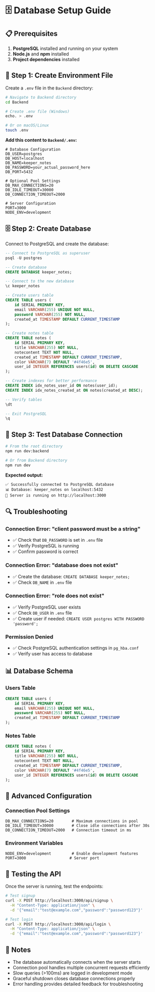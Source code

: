 # 🗄️ Database Setup Guide

## 📋 **Prerequisites**

1. **PostgreSQL** installed and running on your system
2. **Node.js** and **npm** installed
3. **Project dependencies** installed

## 🔧 **Step 1: Create Environment File**

Create a `.env` file in the `Backend` directory:

```bash
# Navigate to Backend directory
cd Backend

# Create .env file (Windows)
echo. > .env

# Or on macOS/Linux
touch .env
```

**Add this content to `Backend/.env`:**
```env
# Database Configuration
DB_USER=postgres
DB_HOST=localhost
DB_NAME=keeper_notes
DB_PASSWORD=your_actual_password_here
DB_PORT=5432

# Optional Pool Settings
DB_MAX_CONNECTIONS=20
DB_IDLE_TIMEOUT=30000
DB_CONNECTION_TIMEOUT=2000

# Server Configuration
PORT=3000
NODE_ENV=development
```

## 🗄️ **Step 2: Create Database**

Connect to PostgreSQL and create the database:

```sql
-- Connect to PostgreSQL as superuser
psql -U postgres

-- Create database
CREATE DATABASE keeper_notes;

-- Connect to the new database
\c keeper_notes

-- Create users table
CREATE TABLE users (
    id SERIAL PRIMARY KEY,
    email VARCHAR(255) UNIQUE NOT NULL,
    password VARCHAR(255) NOT NULL,
    created_at TIMESTAMP DEFAULT CURRENT_TIMESTAMP
);

-- Create notes table
CREATE TABLE notes (
    id SERIAL PRIMARY KEY,
    title VARCHAR(255) NOT NULL,
    notecontent TEXT NOT NULL,
    created_at TIMESTAMP DEFAULT CURRENT_TIMESTAMP,
    color VARCHAR(7) DEFAULT '#4f46e5',
    user_id INTEGER REFERENCES users(id) ON DELETE CASCADE
);

-- Create indexes for better performance
CREATE INDEX idx_notes_user_id ON notes(user_id);
CREATE INDEX idx_notes_created_at ON notes(created_at DESC);

-- Verify tables
\dt

-- Exit PostgreSQL
\q
```

## 🚀 **Step 3: Test Database Connection**

```bash
# From the root directory
npm run dev:backend

# Or from Backend directory
npm run dev
```

**Expected output:**
```
✅ Successfully connected to PostgreSQL database
📊 Database: keeper_notes on localhost:5432
🚀 Server is running on http://localhost:3000
```

## 🔍 **Troubleshooting**

### **Connection Error: "client password must be a string"**
- ✅ Check that `DB_PASSWORD` is set in `.env` file
- ✅ Verify PostgreSQL is running
- ✅ Confirm password is correct

### **Connection Error: "database does not exist"**
- ✅ Create the database: `CREATE DATABASE keeper_notes;`
- ✅ Check `DB_NAME` in `.env` file

### **Connection Error: "role does not exist"**
- ✅ Verify PostgreSQL user exists
- ✅ Check `DB_USER` in `.env` file
- ✅ Create user if needed: `CREATE USER postgres WITH PASSWORD 'password';`

### **Permission Denied**
- ✅ Check PostgreSQL authentication settings in `pg_hba.conf`
- ✅ Verify user has access to database

## 📊 **Database Schema**

### **Users Table**
```sql
CREATE TABLE users (
    id SERIAL PRIMARY KEY,
    email VARCHAR(255) UNIQUE NOT NULL,
    password VARCHAR(255) NOT NULL,
    created_at TIMESTAMP DEFAULT CURRENT_TIMESTAMP
);
```

### **Notes Table**
```sql
CREATE TABLE notes (
    id SERIAL PRIMARY KEY,
    title VARCHAR(255) NOT NULL,
    notecontent TEXT NOT NULL,
    created_at TIMESTAMP DEFAULT CURRENT_TIMESTAMP,
    color VARCHAR(7) DEFAULT '#4f46e5',
    user_id INTEGER REFERENCES users(id) ON DELETE CASCADE
);
```

## 🔧 **Advanced Configuration**

### **Connection Pool Settings**
```env
DB_MAX_CONNECTIONS=20        # Maximum connections in pool
DB_IDLE_TIMEOUT=30000        # Close idle connections after 30s
DB_CONNECTION_TIMEOUT=2000   # Connection timeout in ms
```

### **Environment Variables**
```env
NODE_ENV=development         # Enable development features
PORT=3000                   # Server port
```

## 🧪 **Testing the API**

Once the server is running, test the endpoints:

```bash
# Test signup
curl -X POST http://localhost:3000/api/signup \
  -H "Content-Type: application/json" \
  -d '{"email":"test@example.com","password":"password123"}'

# Test login
curl -X POST http://localhost:3000/api/login \
  -H "Content-Type: application/json" \
  -d '{"email":"test@example.com","password":"password123"}'
```

## 📝 **Notes**

- The database automatically connects when the server starts
- Connection pool handles multiple concurrent requests efficiently
- Slow queries (>100ms) are logged in development mode
- Graceful shutdown closes database connections properly
- Error handling provides detailed feedback for troubleshooting 